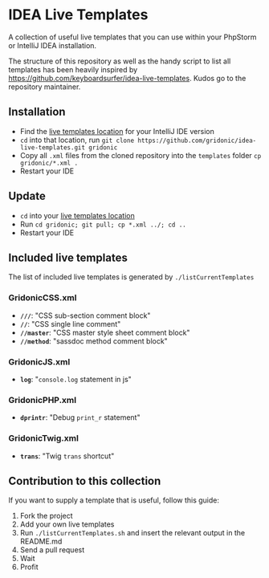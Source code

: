# IDEA Live Templates

A collection of useful live templates that you can use within your PhpStorm or IntelliJ IDEA installation.

The structure of this repository as well as the handy script to list all templates has been heavily inspired
by https://github.com/keyboardsurfer/idea-live-templates. Kudos go to the repository maintainer.

## Installation

- Find the [live templates location](https://www.jetbrains.com/help/idea/2016.2/live-templates.html) for your IntelliJ IDE version
- `cd` into that location, run `git clone https://github.com/gridonic/idea-live-templates.git gridonic`
- Copy all `.xml` files from the cloned repository into the `templates` folder `cp gridonic/*.xml .`
- Restart your IDE

## Update

- `cd` into your [live templates location](https://www.jetbrains.com/help/idea/2016.2/live-templates.html)
- Run `cd gridonic; git pull; cp *.xml ../; cd ..`
- Restart your IDE

## Included live templates

The list of included live templates is generated by `./listCurrentTemplates`

### GridonicCSS.xml
- __`///`__: "CSS sub-section comment block"
- __`//`__: "CSS single line comment"
- __`//master`__: "CSS master style sheet comment block"
- __`//method`__: "sassdoc method comment block"

### GridonicJS.xml
- __`log`__: "`console.log` statement in js"

### GridonicPHP.xml
- __`dprintr`__: "Debug `print_r` statement"

### GridonicTwig.xml
- __`trans`__: "Twig `trans` shortcut"

## Contribution to this collection

If you want to supply a template that is useful, follow this guide:

1. Fork the project
2. Add your own live templates
3. Run `./listCurrentTemplates.sh` and insert the relevant output in the README.md
4. Send a pull request
5. Wait
6. Profit
